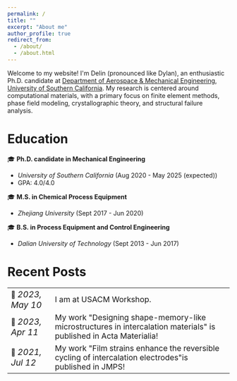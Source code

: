 ```yaml
---
permalink: /
title: ""
excerpt: "About me"
author_profile: true
redirect_from: 
  - /about/
  - /about.html
---
```


Welcome to my website! I'm Delin (pronounced like Dylan), an enthusiastic Ph.D. candidate at [Department of Aerospace & Mechanical Engineering](https://ame.usc.edu/), [University of Southern California](https://www.usc.edu/). My research is centered around computational materials, with a primary focus on finite element methods, phase field modeling, crystallographic theory, and structural failure analysis.

Education
======
&#127891; **Ph.D. candidate in Mechanical Engineering** 
  - *University of Southern California* (Aug 2020 - May 2025 (expected))
  - GPA: 4.0/4.0
    
&#127891; **M.S. in Chemical Process Equipment**
  - *Zhejiang University* (Sept 2017 - Jun 2020)
    
&#127891; **B.S. in Process Equipment and Control Engineering**
  - *Dalian University of Technology* (Sept 2013 - Jun 2017)

Recent Posts
======

<table style="border-collapse: collapse; border: none;">
  <tr>
    <td style="border: none;">&#128226; <span style="font-style: italic; font-size: 1.2em;">2023, May 10</span></td>
    <td style="border: none; font-size: 1.1em;">I am at USACM Workshop.</td>
  </tr>
  <tr>
    <td style="border: none;">&#128226; <span style="font-style: italic; font-size: 1.2em;">2023, Apr 11</span></td>
    <td style="border: none; font-size: 1.1em;">My work "Designing shape-memory-like microstructures in intercalation materials" is published in Acta Materialia!</td>
  </tr>
  <tr>
    <td style="border: none;">&#128226; <span style="font-style: italic; font-size: 1.2em;">2021, Jul 12</span></td>
    <td style="border: none; font-size: 1.1em;">My work "Film strains enhance the reversible cycling of intercalation electrodes"is published in JMPS!</td>
  </tr>
</table>
